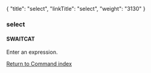 {
    "title": "select",
    "linkTitle": "select",
    "weight": "3130"
}<span id="select"></span>

### select

#### SWAITCAT

Enter an expression.

[Return to Command index](../../)
